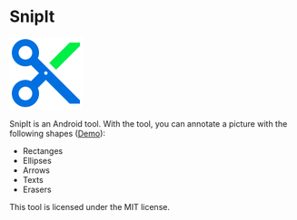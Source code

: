 # SnipIt

<img src="app/src/main/assets/snipit.png" width="128" height="128">

SnipIt is an Android tool. With the tool, you can annotate a picture with the following shapes ([Demo](https://www.youtube.com/watch?v=pLPfgRbhgBw)):

- Rectanges
- Ellipses
- Arrows
- Texts
- Erasers

This tool is licensed under the MIT license. 
